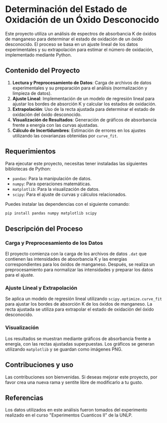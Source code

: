 # Determinación del Estado de Oxidación de un Óxido Desconocido

Este proyecto utiliza un análisis de espectros de absorbancia K de óxidos de manganeso para determinar el estado de oxidación de un óxido desconocido. El proceso se basa en un ajuste lineal de los datos experimentales y su extrapolación para estimar el número de oxidación, implementado mediante Python.

## Contenido del Proyecto

1. **Lectura y Preprocesamiento de Datos**: Carga de archivos de datos experimentales y su preparación para el análisis (normalización y limpieza de datos).
2. **Ajuste Lineal**: Implementación de un modelo de regresión lineal para ajustar los bordes de absorción K y calcular los estados de oxidación.
3. **Extrapolación**: Uso de la recta ajustada para determinar el estado de oxidación del óxido desconocido.
4. **Visualización de Resultados**: Generación de gráficos de absorbancia frente a energía con las curvas ajustadas.
5. **Cálculo de Incertidumbres**: Estimación de errores en los ajustes utilizando las covarianzas obtenidas por `curve_fit`.

## Requerimientos

Para ejecutar este proyecto, necesitas tener instaladas las siguientes bibliotecas de Python:

- `pandas`: Para la manipulación de datos.
- `numpy`: Para operaciones matemáticas.
- `matplotlib`: Para la visualización de datos.
- `scipy`: Para el ajuste de curvas y cálculos relacionados.

Puedes instalar las dependencias con el siguiente comando:

```bash
pip install pandas numpy matplotlib scipy
```

## Descripción del Proceso

### Carga y Preprocesamiento de los Datos

El proyecto comienza con la carga de los archivos de datos `.dat` que contienen las intensidades de absorbancia K y las energías correspondientes para los óxidos de manganeso. Después, se realiza un preprocesamiento para normalizar las intensidades y preparar los datos para el ajuste.

### Ajuste Lineal y Extrapolación

Se aplica un modelo de regresión lineal utilizando `scipy.optimize.curve_fit` para ajustar los bordes de absorción K de los óxidos de manganeso. La recta ajustada se utiliza para extrapolar el estado de oxidación del óxido desconocido.

### Visualización

Los resultados se muestran mediante gráficos de absorbancia frente a energía, con las rectas ajustadas superpuestas. Los gráficos se generan utilizando `matplotlib` y se guardan como imágenes PNG.

## Contribuciones y uso

Las contribuciones son bienvenidas. Si deseas mejorar este proyecto, por favor crea una nueva rama y sentite libre de modificarlo a tu gusto.

## Referencias

Los datos utilizados en este análisis fueron tomados del experimento realizado en el curso "Experimentos Cuanticos II" de la UNLP.
